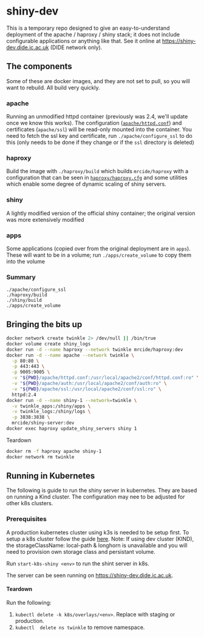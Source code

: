 # shiny-dev

This is a temporary repo designed to give an easy-to-understand deployment of the apache / haproxy / shiny stack; it does not include configurable applications or anything like that. See it online at https://shiny-dev.dide.ic.ac.uk (DIDE network only).

## The components

Some of these are docker images, and they are not set to pull, so you will want to rebuild. All build very quickly.

### apache

Running an unmodified httpd container (previously was 2.4, we'll update once we know this works). The configuration ([`apache/httpd.conf`](httpd/httpd.conf)) and certificates (`apache/ssl`) will be read-only mounted into the container. You need to fetch the ssl key and certificate, run `./apache/configure_ssl` to do this (only needs to be done if they change or if the `ssl` directory is deleted)

### haproxy

Build the image with `./haproxy/build` which builds `mrcide/haproxy` with a configuration that can be seen in [`haproxy/haproxy.cfg`](haproxy/haproxy.cfg) and some utilities which enable some degree of dynamic scaling of shiny servers.

### shiny

A lightly modified version of the official shiny container; the original version was more extensively modified

### apps

Some applications (copied over from the original deployment are in `apps`). These will want to be in a volume; run `./apps/create_volume` to copy them into the volume

### Summary

```
./apache/configure_ssl
./haproxy/build
./shiny/build
./apps/create_volume
```

## Bringing the bits up

```bash
docker network create twinkle 2> /dev/null || /bin/true
docker volume create shiny_logs
docker run -d --name haproxy --network twinkle mrcide/haproxy:dev
docker run -d --name apache --network twinkle \
  -p 80:80 \
  -p 443:443 \
  -p 9005:9005 \
  -v "${PWD}/apache/httpd.conf:/usr/local/apache2/conf/httpd.conf:ro" \
  -v "${PWD}/apache/auth:/usr/local/apache2/conf/auth:ro" \
  -v "${PWD}/apache/ssl:/usr/local/apache2/conf/ssl:ro" \
  httpd:2.4
docker run -d --name shiny-1 --network=twinkle \
  -v twinkle_apps:/shiny/apps \
  -v twinkle_logs:/shiny/logs \
  -p 3838:3838 \
  mrcide/shiny-server:dev
docker exec haproxy update_shiny_servers shiny 1
```

Teardown

```bash
docker rm -f haproxy apache shiny-1
docker network rm twinkle
```

## Running in Kubernetes

The following is guide to run the shiny server in kubernetes. They are based on running a Kind cluster. The configuration may
nee to be adjusted for other k8s clusters.

### Prerequisites

A production kubernetes cluster using k3s is needed to be setup first. To setup a k8s cluster follow the guide [here](https://mrc-ide.myjetbrains.com/youtrack/articles/RESIDE-A-31/Setting-up-Kubernetes-k8s-Cluster). Note: If using dev cluster (KIND), the storageClassName: local-path & longhorn is unavailable and you will need to provision own storage class and persistant volume. 

Run `start-k8s-shiny <env>` to run the shint server in k8s. 

The server can be seen running on https://shiny-dev.dide.ic.ac.uk.

#### Teardown

Run the following: 

1. `kubectl delete -k k8s/overlays/<env>`. Replace <env> with staging or production. 
2. `kubectl  delete ns twinkle` to remove namespace. 
